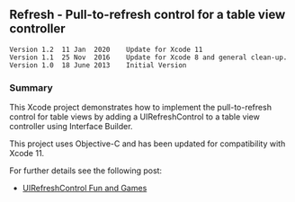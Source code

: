 ## Refresh - Pull-to-refresh control for a table view controller

    Version 1.2  11 Jan  2020    Update for Xcode 11 
    Version 1.1  25 Nov  2016    Update for Xcode 8 and general clean-up.
    Version 1.0  18 June 2013    Initial Version

### Summary

This Xcode project demonstrates how to implement the pull-to-refresh
control for table views by adding a UIRefreshControl to a table
view controller using Interface Builder.

This project uses Objective-C and has been updated for compatibility
with Xcode 11.

For further details see the following post:

+ [UIRefreshControl Fun and Games](https://useyourloaf.com/blog/uirefreshcontrol-fun-and-games/)
